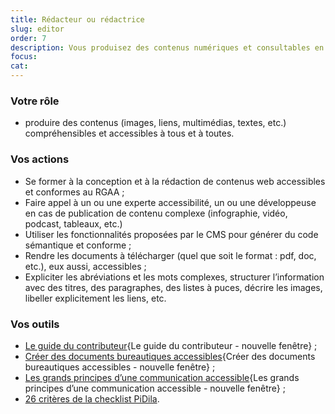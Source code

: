 ```yaml
---
title: Rédacteur ou rédactrice
slug: editor
order: 7
description: Vous produisez des contenus numériques et consultables en ligne
focus:
cat: 
---
```



### Votre rôle

* produire des contenus (images, liens, multimédias, textes, etc.) compréhensibles et accessibles à tous et à toutes.

### Vos actions

* Se former à la conception et à la rédaction de contenus web accessibles et conformes au RGAA ;
* Faire appel à un ou une experte accessibilité, un ou une développeuse en cas de publication de contenu complexe (infographie, vidéo, podcast, tableaux, etc.)
* Utiliser les fonctionnalités proposées par le CMS pour générer du code sémantique et conforme ;
* Rendre les documents à télécharger (quel que soit le format : pdf, doc, etc.), eux aussi, accessibles ;
* Expliciter les abréviations et les mots complexes, structurer l’information avec des titres, des paragraphes, des listes à puces, décrire les images, libeller explicitement les liens, etc.

### Vos outils

* [Le guide du contributeur](https://disic.github.io/guide-contribuer_accessible/index.html){Le guide du contributeur - nouvelle fenêtre} ;
* [Créer des documents bureautiques accessibles](https://disic.github.io/guides-documents_bureautiques_accessibles/html/){Créer des documents bureautiques accessibles - nouvelle fenêtre} ;
* [Les grands principes d’une communication accessible](https://www.gouvernement.fr/charte-d-accessibilite-de-la-communication-de-l-etat/les-grands-principes-d-une-communication-accessible){Les grands principes d’une communication accessible - nouvelle fenêtre} ;
* [26 critères de la checklist PiDila](/outils/checklist-pidila/?reference=%5B%22RGAA%22%5D&profil=%5B%22R%C3%A9dactionnel%22%5D).